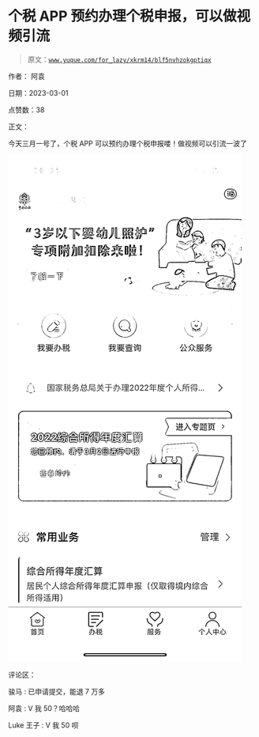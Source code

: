 # 个税 APP 预约办理个税申报，可以做视频引流

> 原文：[`www.yuque.com/for_lazy/xkrm14/blf5nvhzokgptiqx`](https://www.yuque.com/for_lazy/xkrm14/blf5nvhzokgptiqx)

作者： 阿袁 

日期：2023-03-01 

点赞数：38 

正文： 

今天三月一号了，个税 APP 可以预约办理个税申报喽！做视频可以引流一波了 

![](img/caeba1334f3025d6a1b91e94e358b30e.png)  

评论区： 

骏马 : 已申请提交，能退 7 万多 

阿袁 : V 我 50？哈哈哈 

Luke 王子 : V 我 50 呗 

